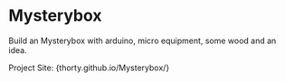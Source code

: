 # Mysterybox
Build an Mysterybox with arduino, micro equipment, some wood and an idea.

Project Site: {thorty.github.io/Mysterybox/}
